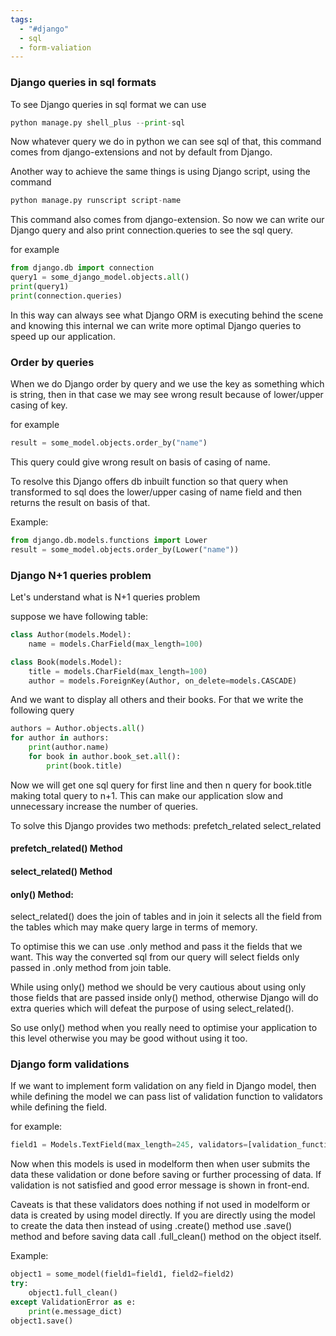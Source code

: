 ```yaml
---
tags:
  - "#django"
  - sql
  - form-valiation
---
```

### Django queries in sql formats

To see Django queries in sql format we can use 
```python
python manage.py shell_plus --print-sql
```
Now whatever query we do in python we can see sql of that, this command comes from django-extensions and not by default from Django.

Another way to achieve the same things is using Django script, using the command
```python
python manage.py runscript script-name
```
 This command also comes from django-extension.
 So now we can write our Django query and also print connection.queries to see the sql query.

for example
```python
from django.db import connection
query1 = some_django_model.objects.all()
print(query1)
print(connection.queries)
```

In this way can always see what Django ORM is executing behind the scene and knowing this internal we can write more optimal Django queries to speed up our application.

### Order by queries
When we do Django order by query and we use the key as something which is string, then in that case we may see wrong result because of lower/upper casing of key.

for example
```python
result = some_model.objects.order_by("name")
```
This query could give wrong result on basis of casing of name.

To resolve this Django offers db inbuilt function so that query when transformed to sql does the lower/upper casing of name field and then returns the result on basis of that.

Example:
```python
from django.db.models.functions import Lower
result = some_model.objects.order_by(Lower("name"))
```

### Django N+1 queries problem
Let's understand what is N+1 queries problem

suppose we have following table:
```python
class Author(models.Model):
    name = models.CharField(max_length=100)

class Book(models.Model):
    title = models.CharField(max_length=100)
    author = models.ForeignKey(Author, on_delete=models.CASCADE)
```
And we want to display all others and their books.
For that we write the following query
```python
authors = Author.objects.all()
for author in authors:
    print(author.name)
    for book in author.book_set.all():
        print(book.title)
```
Now we will get one sql query for first line and then n query for book.title making total query to n+1. 
This can make our application slow and unnecessary increase the number of queries.

To solve this Django provides two methods:
	prefetch_related
	select_related
#### prefetch_related() Method

#### select_related() Method

#### only() Method:
select_related() does the join of tables and in join it selects all the field from the tables which may make query large in terms of memory. 

To optimise this we can use .only method and pass it the fields that we want.
This way the converted sql from our query will select fields only passed in .only method from join table.

While using only() method we should be very cautious about using only those fields that are passed inside only() method, otherwise Django will do extra queries which will defeat the purpose of using select_related(). 

So use only() method when you really need to optimise your application to this level otherwise you may be good without using it too.
### Django form validations
If we want to implement form validation on any field in Django model, then while defining the model we can pass list of validation function to validators while defining the field.

for example:
```python
field1 = Models.TextField(max_length=245, validators=[validation_function])
```
Now when this models is used in modelform then when user submits the data these validation or done before saving or further processing of data. If validation is not satisfied and good error message is shown in front-end.

Caveats is that these validators does nothing if not used in modelform or data is created by using model directly. If you are directly using the model to create the data then instead of using .create() method use .save() method and before saving data call .full_clean() method on the object itself.

Example:
```python
object1 = some_model(field1=field1, field2=field2)
try:
	object1.full_clean()
except ValidationError as e:
	print(e.message_dict)
object1.save()
```

